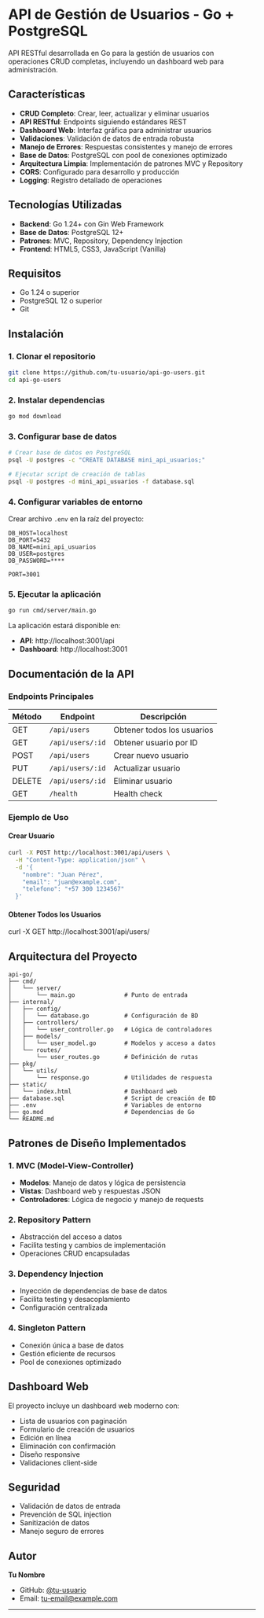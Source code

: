 # API de Gestión de Usuarios - Go + PostgreSQL

API RESTful desarrollada en Go para la gestión de usuarios con operaciones CRUD completas, incluyendo un dashboard web para administración.

## Características

-  **CRUD Completo**: Crear, leer, actualizar y eliminar usuarios
-  **API RESTful**: Endpoints siguiendo estándares REST
-  **Dashboard Web**: Interfaz gráfica para administrar usuarios
-  **Validaciones**: Validación de datos de entrada robusta
-  **Manejo de Errores**: Respuestas consistentes y manejo de errores
-  **Base de Datos**: PostgreSQL con pool de conexiones optimizado
-  **Arquitectura Limpia**: Implementación de patrones MVC y Repository
-  **CORS**: Configurado para desarrollo y producción
-  **Logging**: Registro detallado de operaciones

## Tecnologías Utilizadas

- **Backend**: Go 1.24+ con Gin Web Framework
- **Base de Datos**: PostgreSQL 12+
- **Patrones**: MVC, Repository, Dependency Injection
- **Frontend**: HTML5, CSS3, JavaScript (Vanilla)

## Requisitos

- Go 1.24 o superior
- PostgreSQL 12 o superior
- Git

## Instalación

### 1. Clonar el repositorio
```bash
git clone https://github.com/tu-usuario/api-go-users.git
cd api-go-users
```

### 2. Instalar dependencias
```bash
go mod download
```

### 3. Configurar base de datos
```bash
# Crear base de datos en PostgreSQL
psql -U postgres -c "CREATE DATABASE mini_api_usuarios;"

# Ejecutar script de creación de tablas
psql -U postgres -d mini_api_usuarios -f database.sql
```

### 4. Configurar variables de entorno
Crear archivo `.env` en la raíz del proyecto:
```env
DB_HOST=localhost
DB_PORT=5432
DB_NAME=mini_api_usuarios
DB_USER=postgres
DB_PASSWORD=****

PORT=3001
```

### 5. Ejecutar la aplicación
```bash
go run cmd/server/main.go
```

La aplicación estará disponible en:
- **API**: http://localhost:3001/api
- **Dashboard**: http://localhost:3001

## Documentación de la API

### Endpoints Principales

| Método | Endpoint | Descripción |
|--------|----------|-------------|
| GET | `/api/users` | Obtener todos los usuarios |
| GET | `/api/users/:id` | Obtener usuario por ID |
| POST | `/api/users` | Crear nuevo usuario |
| PUT | `/api/users/:id` | Actualizar usuario |
| DELETE | `/api/users/:id` | Eliminar usuario |
| GET | `/health` | Health check |

### Ejemplo de Uso

#### Crear Usuario
```bash
curl -X POST http://localhost:3001/api/users \
  -H "Content-Type: application/json" \
  -d '{
    "nombre": "Juan Pérez",
    "email": "juan@example.com",
    "telefono": "+57 300 1234567"
  }'
```

#### Obtener Todos los Usuarios

curl -X GET http://localhost:3001/api/users/


## Arquitectura del Proyecto

```
api-go/
├── cmd/
│   └── server/
│       └── main.go              # Punto de entrada
├── internal/
│   ├── config/
│   │   └── database.go          # Configuración de BD
│   ├── controllers/
│   │   └── user_controller.go   # Lógica de controladores
│   ├── models/
│   │   └── user_model.go        # Modelos y acceso a datos
│   └── routes/
│       └── user_routes.go       # Definición de rutas
├── pkg/
│   └── utils/
│       └── response.go          # Utilidades de respuesta
├── static/
│   └── index.html               # Dashboard web
├── database.sql                 # Script de creación de BD
├── .env                         # Variables de entorno
├── go.mod                       # Dependencias de Go
└── README.md
```

##  Patrones de Diseño Implementados

### 1. **MVC (Model-View-Controller)**
- **Modelos**: Manejo de datos y lógica de persistencia
- **Vistas**: Dashboard web y respuestas JSON
- **Controladores**: Lógica de negocio y manejo de requests

### 2. **Repository Pattern**
- Abstracción del acceso a datos
- Facilita testing y cambios de implementación
- Operaciones CRUD encapsuladas

### 3. **Dependency Injection**
- Inyección de dependencias de base de datos
- Facilita testing y desacoplamiento
- Configuración centralizada

### 4. **Singleton Pattern**
- Conexión única a base de datos
- Gestión eficiente de recursos
- Pool de conexiones optimizado

##  Dashboard Web

El proyecto incluye un dashboard web moderno con:
-  Lista de usuarios con paginación
-  Formulario de creación de usuarios
-  Edición en línea
-  Eliminación con confirmación
-  Diseño responsive
-  Validaciones client-side

##  Seguridad

- Validación de datos de entrada
- Prevención de SQL injection
- Sanitización de datos
- Manejo seguro de errores

## Autor

**Tu Nombre**
- GitHub: [@tu-usuario](https://github.com/tu-usuario)
- Email: tu-email@example.com

---